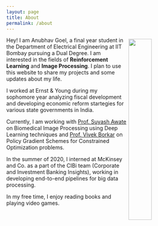 ```yaml
---
layout: page
title: About
permalink: /about
---
```

<img style="float: right; width: 35%; padding: 5px;" src=" {{site.url}}/assets/img/profile.jpg ">

Hey! I am Anubhav Goel, a final year student in the Department of Electrical Engineering at IIT Bombay pursuing a Dual Degree. I am interested in the fields of **Reinforcement Learning** and **Image Processing**. I plan to use this website to share my projects and some updates about my life.

I worked at Ernst & Young during my sophomore year analyzing fiscal development and developing economic reform startegies for various state governments in India.

Currently, I am working with [Prof. Suyash Awate](https://www.cse.iitb.ac.in/~suyash/) on Biomedical Image Processing using Deep Learning techniques and [Prof. Vivek Borkar](https://scholar.google.co.in/citations?user=Km1V8WwAAAAJ&hl=en) on Policy Gradient Schemes for Constrained Optimization problems.

In the summer of 2020, I interned at McKinsey and Co. as a part of the CIBi team (Corporate and Investment Banking Insights), working in developing end-to-end pipelines for big data processing.

In my free time, I enjoy reading books and playing video games.

